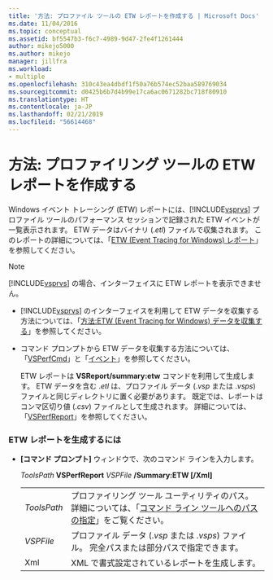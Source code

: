 ```yaml
---
title: '方法: プロファイル ツールの ETW レポートを作成する | Microsoft Docs'
ms.date: 11/04/2016
ms.topic: conceptual
ms.assetid: bf5547b3-f6c7-4989-9d47-2fe4f1261444
author: mikejo5000
ms.author: mikejo
manager: jillfra
ms.workload:
- multiple
ms.openlocfilehash: 310c43ea4dbdf1f50a76b574ec52baa589769034
ms.sourcegitcommit: d0425b6b7d4b99e17ca6ac0671282bc718f80910
ms.translationtype: HT
ms.contentlocale: ja-JP
ms.lasthandoff: 02/21/2019
ms.locfileid: "56614468"
---
```

# <a name="how-to-create-a-profiling-tools-etw-report"></a>方法: プロファイリング ツールの ETW レポートを作成する
Windows イベント トレーシング (ETW) レポートには、[!INCLUDE[vsprvs](../code-quality/includes/vsprvs_md.md)] プロファイル ツールのパフォーマンス セッションで記録された ETW イベントが一覧表示されます。 ETW データはバイナリ (.*etl*) ファイルで収集されます。 このレポートの詳細については、「[ETW (Event Tracing for Windows) レポート](../profiling/event-tracing-for-windows-etw-report.md)」を参照してください。

> [!NOTE]
>  [!INCLUDE[vsprvs](../code-quality/includes/vsprvs_md.md)] の場合、インターフェイスに ETW レポートを表示できません。

- [!INCLUDE[vsprvs](../code-quality/includes/vsprvs_md.md)] のインターフェイスを利用して ETW データを収集する方法については、「[方法:ETW (Event Tracing for Windows) データを収集する](../profiling/how-to-collect-event-tracing-for-windows-etw-data.md)」を参照してください。

- コマンド プロンプトから ETW データを収集する方法については、「[VSPerfCmd](../profiling/vsperfcmd.md)」と「[イベント](../profiling/events-vsperfcmd.md)」を参照してください。

  ETW レポートは **VSReport/summary:etw** コマンドを利用して生成します。 ETW データを含む .*etl* は、プロファイル データ (.*vsp* または .*vsps*) ファイルと同じディレクトリに置く必要があります。 既定では、レポートはコンマ区切り値 (.*csv*) ファイルとして生成されます。 詳細については、「[VSPerfReport](../profiling/vsperfreport.md)」を参照してください。

### <a name="to-generate-an-etw-report"></a>ETW レポートを生成するには

-   **[コマンド プロンプト]** ウィンドウで、次のコマンド ラインを入力します。

     *ToolsPath* **VSPerfReport** *VSPFile*  **/Summary:ETW [/Xml]**

    |||
    |-|-|
    |*ToolsPath*|プロファイリング ツール ユーティリティのパス。 詳細については、「[コマンド ライン ツールへのパスの指定](../profiling/specifying-the-path-to-profiling-tools-command-line-tools.md)」をご覧ください。|
    |*VSPFile*|プロファイル データ (.*vsp* または .*vsps*) ファイル。 完全パスまたは部分パスで指定できます。|
    |Xml|XML で書式設定されているレポートを生成します。|
